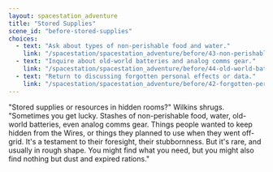 ```yaml
---
layout: spacestation_adventure
title: "Stored Supplies"
scene_id: "before-stored-supplies"
choices:
  - text: "Ask about types of non-perishable food and water."
    link: "/spacestation/spacestation_adventure/before/43-non-perishable-food-water-types"
  - text: "Inquire about old-world batteries and analog comms gear."
    link: "/spacestation/spacestation_adventure/before/44-old-world-batteries-comms"
  - text: "Return to discussing forgotten personal effects or data."
    link: "/spacestation/spacestation_adventure/before/42-forgotten-personal-data"
---
```


"Stored supplies or resources in hidden rooms?" Wilkins shrugs. "Sometimes you get lucky. Stashes of non-perishable food, water, old-world batteries, even analog comms gear. Things people wanted to keep hidden from the Wires, or things they planned to use when they went off-grid. It's a testament to their foresight, their stubbornness. But it's rare, and usually in rough shape. You might find what you need, but you might also find nothing but dust and expired rations."
